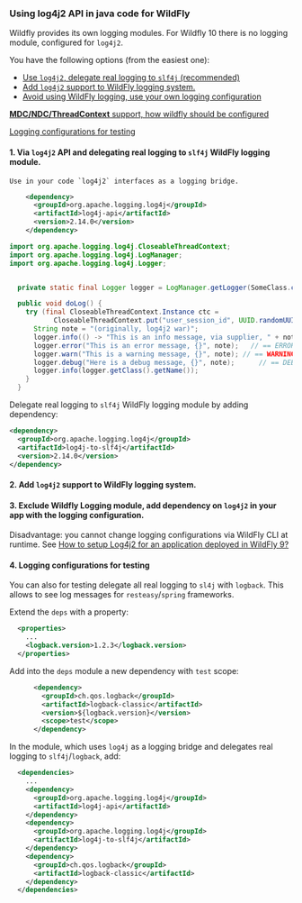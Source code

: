 ### Using log4j2 API in java code for WildFly

Wildfly provides its own logging modules. 
For Wildfly 10 there is no logging module, configured for `log4j2`.

You have the following options (from the easiest one):
- [Use `log4j2`, delegate real logging to `slf4j` (recommended)](#1-via-log4j2-api-and-delegating-real-logging-to-slf4j-wildfly-logging-module)
- [Add `log4j2` support to WildFly logging system.](#2-add-log4j2-support-to-wildfly-logging-system)
- [Avoid using WildFly logging, use your own logging configuration](#3-exclude-wildfly-logging-module-add-dependency-on-log4j2-in-your-app-with-the-logging-configuration)

[**MDC/NDC/ThreadContext** support, how wildfly should be configured](../slf4j_wildfly/README.md)

[Logging configurations for testing](#4-logging-configurations-for-testing)

#### 1. Via `log4j2` API and delegating real logging to `slf4j` WildFly logging module.
   
    Use in your code `log4j2` interfaces as a logging bridge.
```xml
    <dependency>
      <groupId>org.apache.logging.log4j</groupId>
      <artifactId>log4j-api</artifactId>
      <version>2.14.0</version>
    </dependency>
```
```java
import org.apache.logging.log4j.CloseableThreadContext;
import org.apache.logging.log4j.LogManager;
import org.apache.logging.log4j.Logger;


  private static final Logger logger = LogManager.getLogger(SomeClass.class.getName());

  public void doLog() {
    try (final CloseableThreadContext.Instance ctc =
           CloseableThreadContext.put("user_session_id", UUID.randomUUID().toString())) {
      String note = "(originally, log4j2 war)";
      logger.info(() -> "This is an info message, via supplier, " + note);      // == INFO
      logger.error("This is an error message, {}", note);   // == ERROR
      logger.warn("This is a warning message, {}", note); // == WARNING
      logger.debug("Here is a debug message, {}", note);      // == DEBUG
      logger.info(logger.getClass().getName());
    }
  }
```
   
Delegate real logging to  `slf4j` WildFly logging module by adding dependency:
```xml
<dependency>
  <groupId>org.apache.logging.log4j</groupId>
  <artifactId>log4j-to-slf4j</artifactId>
  <version>2.14.0</version>
</dependency>
```

#### 2. Add `log4j2` support to WildFly logging system.

#### 3. Exclude Wildfly Logging module, add dependency on `log4j2` in your app with the logging configuration.

  Disadvantage: you cannot change logging configurations via WildFly CLI at runtime.
  See [How to setup Log4j2 for an application deployed in WildFly 9?](https://stackoverflow.com/questions/35402632/how-to-setup-log4j2-for-an-application-deployed-in-wildfly-9)

#### 4. Logging configurations for testing

You can also for testing delegate all real logging to `sl4j` with `logback`.
This allows to see log messages for `resteasy`/`spring` frameworks.

Extend the `deps` with a property:
```xml
  <properties>
    ...
    <logback.version>1.2.3</logback.version>
  </properties>
```
Add into the `deps` module a new dependency with `test` scope:
```xml
      <dependency>
        <groupId>ch.qos.logback</groupId>
        <artifactId>logback-classic</artifactId>
        <version>${logback.version}</version>
        <scope>test</scope>
      </dependency>
```
In the module, which uses `log4j` as a logging bridge and delegates real logging to `slf4j`/`logback`, add:
```xml
  <dependencies>
    ...
    <dependency>
      <groupId>org.apache.logging.log4j</groupId>
      <artifactId>log4j-api</artifactId>
    </dependency>
    <dependency>
      <groupId>org.apache.logging.log4j</groupId>
      <artifactId>log4j-to-slf4j</artifactId>
    </dependency>
    <dependency>
      <groupId>ch.qos.logback</groupId>
      <artifactId>logback-classic</artifactId>
    </dependency>
  </dependencies>
```